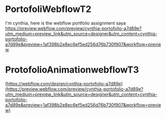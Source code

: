 # PortofoliWebflowT2

I'm cynthia, here is the webflow portfolio assignment  saya
https://preview.webflow.com/preview/cynthia-portofolio-a7d89e?utm_medium=preview_link&utm_source=designer&utm_content=cynthia-portofolio-a7d89e&preview=1af398b2e8ec6ef5ed256d76b730f907&workflow=preview

# ProtofolioAnimationwebflowT3

[https://webflow.com/design/cynthia-portofolio-a7d89e](https://preview.webflow.com/preview/cynthia-portofolio-a7d89e?utm_medium=preview_link&utm_source=designer&utm_content=cynthia-portofolio-a7d89e&preview=1af398b2e8ec6ef5ed256d76b730f907&workflow=preview)
